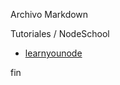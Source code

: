Archivo 
Markdown

Tutoriales / NodeSchool

- [learnyounode](http://github.com/workshopper/learnyounode)

fin